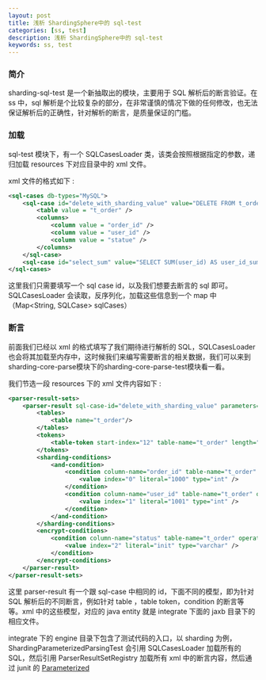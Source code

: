 ```yaml
---
layout: post  
title: 浅析 ShardingSphere中的 sql-test  
categories: [ss, test]  
description: 浅析 ShardingSphere中的 sql-test  
keywords: ss, test  
---
```


### 简介
sharding-sql-test 是一个新抽取出的模块，主要用于 SQL 解析后的断言验证。在ss 中，sql 解析是个比较复杂的部分，在非常谨慎的情况下做的任何修改，也无法保证解析后的正确性，针对解析的断言，是质量保证的门槛。  

### 加载
sql-test 模块下，有一个 SQLCasesLoader 类，该类会按照根据指定的参数，递归加载 resources 下对应目录中的 xml 文件。

xml 文件的格式如下 : 

```xml
<sql-cases db-types="MySQL">
    <sql-case id="delete_with_sharding_value" value="DELETE FROM t_order WHERE order_id = ? AND user_id = ? AND status=?" >
        <table value = "t_order" />
        <columns>
            <column value = "order_id" />
            <column value = "user_id" />
            <column value = "statue" />
        </columns>
    </sql-case>
    <sql-case id="select_sum" value="SELECT SUM(user_id) AS user_id_sum FROM t_order" />
</sql-cases>
```

这里我们只需要填写一个 sql case id，以及我们想要去断言的 sql 即可。SQLCasesLoader 会读取，反序列化，加载这些信息到一个 map 中（Map\<String, SQLCase> sqlCases）

### 断言
前面我们已经以 xml 的格式填写了我们期待进行解析的 SQL，SQLCasesLoader 也会将其加载至内存中，这时候我们来编写需要断言的相关数据，我们可以来到sharding-core-parse模块下的sharding-core-parse-test模块看一看。

我们节选一段 resources 下的 xml 文件内容如下 : 

```xml
<parser-result-sets>
    <parser-result sql-case-id="delete_with_sharding_value" parameters="1000, 1001, 'init'">
        <tables>
            <table name="t_order"/>
        </tables>
        <tokens>
            <table-token start-index="12" table-name="t_order" length="7" />
        </tokens>
        <sharding-conditions>
            <and-condition>
                <condition column-name="order_id" table-name="t_order" operator="EQUAL">
                    <value index="0" literal="1000" type="int" />
                </condition>
                <condition column-name="user_id" table-name="t_order" operator="EQUAL">
                    <value index="1" literal="1001" type="int" />
                </condition>
            </and-condition>
        </sharding-conditions>
        <encrypt-conditions>
            <condition column-name="status" table-name="t_order" operator="EQUAL">
                <value index="2" literal="init" type="varchar" />
            </condition>
        </encrypt-conditions>
    </parser-result>
</parser-result-sets>
```
这里 parser-result 有一个跟 sql-case 中相同的 id，下面不同的模型，即为针对 SQL 解析后的不同断言，例如针对 table ，table token，condition 的断言等等。xml 中的这些模型，对应的 java entity 就是 integrate 下面的 jaxb 目录下的相应文件。

integrate 下的 engine 目录下包含了测试代码的入口，以 sharding 为例，ShardingParameterizedParsingTest 会引用 SQLCasesLoader 加载所有的 SQL，然后引用 ParserResultSetRegistry 加载所有 xml 中的断言内容，然后通过 junit 的 [Parameterized]()